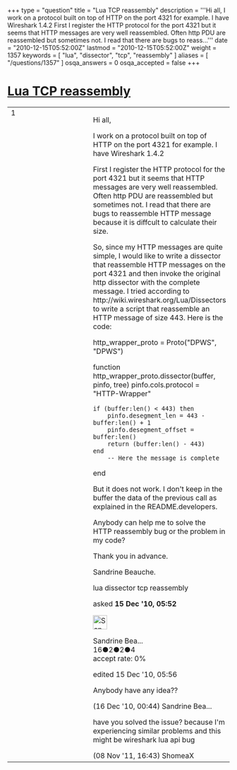 +++
type = "question"
title = "Lua TCP reassembly"
description = '''Hi all, I work on a protocol built on top of HTTP on the port 4321 for example. I have Wireshark 1.4.2 First I register the HTTP protocol for the port 4321 but it seems that HTTP messages are very well reassembled. Often http PDU are reassembled but sometimes not. I read that there are bugs to reass...'''
date = "2010-12-15T05:52:00Z"
lastmod = "2010-12-15T05:52:00Z"
weight = 1357
keywords = [ "lua", "dissector", "tcp", "reassembly" ]
aliases = [ "/questions/1357" ]
osqa_answers = 0
osqa_accepted = false
+++

<div class="headNormal">

# [Lua TCP reassembly](/questions/1357/lua-tcp-reassembly)

</div>

<div id="main-body">

<div id="askform">

<table id="question-table" style="width:100%;"><colgroup><col style="width: 50%" /><col style="width: 50%" /></colgroup><tbody><tr class="odd"><td style="width: 30px; vertical-align: top"><div class="vote-buttons"><div id="post-1357-score" class="post-score" title="current number of votes">1</div><div id="favorite-count" class="favorite-count"></div></div></td><td><div id="item-right"><div class="question-body"><p>Hi all,</p><p>I work on a protocol built on top of HTTP on the port 4321 for example. I have Wireshark 1.4.2</p><p>First I register the HTTP protocol for the port 4321 but it seems that HTTP messages are very well reassembled. Often http PDU are reassembled but sometimes not. I read that there are bugs to reassemble HTTP message because it is diffcult to calculate their size.</p><p>So, since my HTTP messages are quite simple, I would like to write a dissector that reassemble HTTP messages on the port 4321 and then invoke the original http dissector with the complete message. I tried according to http://wiki.wireshark.org/Lua/Dissectors to write a script that reassemble an HTTP message of size 443. Here is the code:</p><p>http_wrapper_proto = Proto("DPWS", "DPWS")</p><p>function http_wrapper_proto.dissector(buffer, pinfo, tree) pinfo.cols.protocol = "HTTP-Wrapper"</p><pre><code>if (buffer:len() &lt; 443) then
    pinfo.desegment_len = 443 - buffer:len() + 1
    pinfo.desegment_offset = buffer:len()
    return (buffer:len() - 443)
end
    -- Here the message is complete</code></pre><p>end</p><p>But it does not work. I don't keep in the buffer the data of the previous call as explained in the README.developers.</p><p>Anybody can help me to solve the HTTP reassembly bug or the problem in my code?</p><p>Thank you in advance.</p><p>Sandrine Beauche.</p></div><div id="question-tags" class="tags-container tags">lua dissector tcp reassembly</div><div id="question-controls" class="post-controls"></div><div class="post-update-info-container"><div class="post-update-info post-update-info-user"><p>asked <strong>15 Dec '10, 05:52</strong></p><img src="https://secure.gravatar.com/avatar/a141a084e9ce66ec32b7f064776798bb?s=32&amp;d=identicon&amp;r=g" class="gravatar" width="32" height="32" alt="Sandrine%20Beauche&#39;s gravatar image" /><p>Sandrine Bea...<br />
<span class="score" title="16 reputation points">16</span><span title="2 badges"><span class="badge1">●</span><span class="badgecount">2</span></span><span title="2 badges"><span class="silver">●</span><span class="badgecount">2</span></span><span title="4 badges"><span class="bronze">●</span><span class="badgecount">4</span></span><br />
<span class="accept_rate" title="Rate of the user&#39;s accepted answers">accept rate:</span> <span title="Sandrine Beauche has no accepted answers">0%</span></p></div><div class="post-update-info post-update-info-edited"><p>edited 15 Dec '10, 05:56</p></div></div><div id="comments-container-1357" class="comments-container"><span id="1371"></span><div id="comment-1371" class="comment"><div id="post-1371-score" class="comment-score"></div><div class="comment-text"><p>Anybody have any idea??</p></div><div id="comment-1371-info" class="comment-info"><span class="comment-age">(16 Dec '10, 00:44)</span> Sandrine Bea...</div></div><span id="7302"></span><div id="comment-7302" class="comment"><div id="post-7302-score" class="comment-score"></div><div class="comment-text"><p>have you solved the issue? because I'm experiencing similar problems and this might be wireshark lua api bug</p></div><div id="comment-7302-info" class="comment-info"><span class="comment-age">(08 Nov '11, 16:43)</span> ShomeaX</div></div></div><div id="comment-tools-1357" class="comment-tools"></div><div class="clear"></div><div id="comment-1357-form-container" class="comment-form-container"></div><div class="clear"></div></div></td></tr></tbody></table>

</div>

</div>

